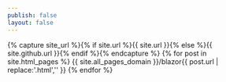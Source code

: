 ```yaml
---
publish: false
layout: false
---
```


{% capture site_url %}{% if site.url %}{{ site.url }}{% else %}{{ site.github.url }}{% endif %}{% endcapture %}
{% for post in site.html_pages %}
{{ site.all_pages_domain }}/blazor{{ post.url | replace:'.html','' }}
{% endfor %}
